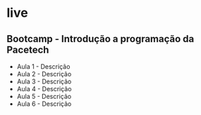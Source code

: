 # live
## Bootcamp - Introdução a programação da Pacetech

- Aula 1 - Descrição
- Aula 2 - Descrição
- Aula 3 - Descrição
- Aula 4 - Descrição
- Aula 5 - Descrição
- Aula 6 - Descrição

